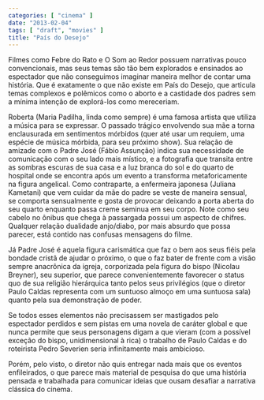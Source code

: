 ```yaml
---
categories: [ "cinema" ]
date: "2013-02-04"
tags: [ "draft", "movies" ]
title: "País do Desejo"
---
```

Filmes como Febre do Rato e O Som ao Redor possuem narrativas pouco
convencionais, mas seus temas são tão bem explorados e ensinados ao
espectador que não conseguimos imaginar maneira melhor de contar uma
história. Que é exatamente o que não existe em País do Desejo, que
articula temas complexos e polêmicos como o aborto e a castidade dos
padres sem a mínima intenção de explorá-los como mereceriam.

Roberta (Maria Padilha, linda como sempre) é uma famosa artista que
utiliza a música para se expressar. O passado trágico envolvendo
sua mãe a torna enclausurada em sentimentos mórbidos (quer até
usar um requiem, uma espécie de música mórbida, para seu próximo
show). Sua relação de amizade com o Padre José (Fábio Assunção)
indica sua necessidade de comunicação com o seu lado mais místico,
e a fotografia que transita entre as sombras escuras de sua casa e a luz
branca do sol e do quarto de hospital onde se encontra após um evento
a transforma metaforicamente na figura angelical. Como contraparte, a
enfermeira japonesa (Juliana Kametani) que vem cuidar da mãe do padre se
veste de maneira sensual, se comporta sensualmente e gosta de provocar
deixando a porta aberta do seu quarto enquanto passa creme seminua em
seu corpo. Note como seu cabelo no ônibus que chega à passargada possui
um aspecto de chifres. Qualquer relação dualidade anjo/diabo, por mais
absurdo que possa parecer, está contido nas confusas mensagens do filme.

Já Padre José é aquela figura carismática que faz o bem aos seus
fiéis pela bondade cristã de ajudar o próximo, o que o faz bater de
frente com a visão sempre anacrônica da igreja, corporizada pela figura
do bispo (Nicolau Breyner), seu superior, que parece convenientemente
favorecer o status quo de sua religião hierárquica tanto pelos seus
privilégios (que o diretor Paulo Caldas representa com um suntuoso
almoço em uma suntuosa sala) quanto pela sua demonstração de poder.

Se todos esses elementos não precisassem ser mastigados pelo espectador
perdidos e sem pistas em uma novela de caráter global e que nunca permite
que seus personagens digam a que vieram (com a possível exceção do
bispo, unidimensional à rica) o trabalho de Paulo Caldas e do roteirista
Pedro Severien seria infinitamente mais ambicioso.

Porém, pelo visto, o diretor não quis entregar nada mais que os eventos
enfileirados, o que parece mais material de pesquisa do que uma história
pensada e trabalhada para comunicar ideias que ousam desafiar a narrativa
clássica do cinema.

